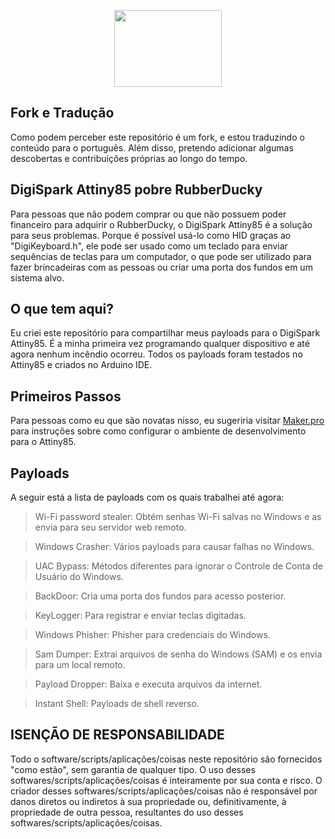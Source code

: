 <p align="center">
<img src="https://i.ibb.co/jZ2wvX0/NEWEV-AT.png" width="172" height="123">
</p>

## Fork e Tradução
Como podem perceber este repositório é um fork, e estou traduzindo o conteúdo para o português. Além disso, pretendo adicionar algumas descobertas e contribuições próprias ao longo do tempo.

## DigiSpark Attiny85 pobre RubberDucky
Para pessoas que não podem comprar ou que não possuem poder financeiro para adquirir o RubberDucky, o DigiSpark Attiny85 é a solução para seus problemas. Porque é possível usá-lo como HID graças ao "DigiKeyboard.h", ele pode ser usado como um teclado para enviar sequências de teclas para um computador, o que pode ser utilizado para fazer brincadeiras com as pessoas ou criar uma porta dos fundos em um sistema alvo.

## O que tem aqui?
Eu criei este repositório para compartilhar meus payloads para o DigiSpark Attiny85. É a minha primeira vez programando qualquer dispositivo e até agora nenhum incêndio ocorreu. Todos os payloads foram testados no Attiny85 e criados no Arduino IDE.

## Primeiros Passos
Para pessoas como eu que são novatas nisso, eu sugeriria visitar [Maker.pro](https://maker.pro/arduino/projects/how-to-build-a-rubber-ducky-usb-with-arduino-using-a-digispark-module) para instruções sobre como configurar o ambiente de desenvolvimento para o Attiny85.

## Payloads
A seguir está a lista de payloads com os quais trabalhei até agora:

> Wi-Fi password stealer: Obtém senhas Wi-Fi salvas no Windows e as envia para seu servidor web remoto.

> Windows Crasher: Vários payloads para causar falhas no Windows.

> UAC Bypass: Métodos diferentes para ignorar o Controle de Conta de Usuário do Windows.

> BackDoor: Cria uma porta dos fundos para acesso posterior.

> KeyLogger: Para registrar e enviar teclas digitadas.

> Windows Phisher: Phisher para credenciais do Windows.

> Sam Dumper: Extrai arquivos de senha do Windows (SAM) e os envia para um local remoto.

> Payload Dropper: Baixa e executa arquivos da internet.

> Instant Shell: Payloads de shell reverso.

## ISENÇÃO DE RESPONSABILIDADE
Todo o software/scripts/aplicações/coisas neste repositório são fornecidos "como estão", sem garantia de qualquer tipo. O uso desses softwares/scripts/aplicações/coisas é inteiramente por sua conta e risco. O criador desses softwares/scripts/aplicações/coisas não é responsável por danos diretos ou indiretos à sua propriedade ou, definitivamente, à propriedade de outra pessoa, resultantes do uso desses softwares/scripts/aplicações/coisas.

